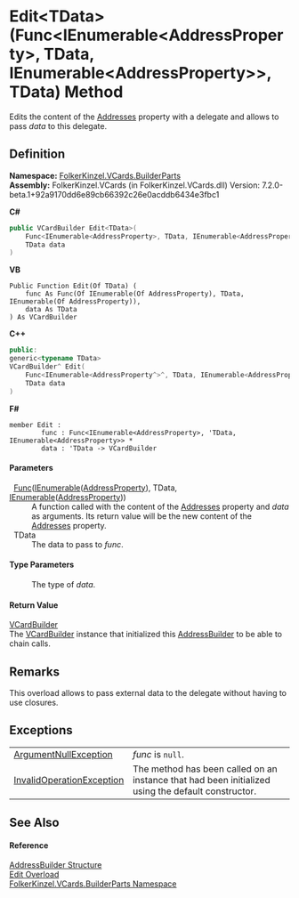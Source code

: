 # Edit&lt;TData&gt;(Func&lt;IEnumerable&lt;AddressProperty&gt;, TData, IEnumerable&lt;AddressProperty&gt;&gt;, TData) Method


Edits the content of the <a href="79d61751-9a88-5e64-d317-cb9a31956957.md">Addresses</a> property with a delegate and allows to pass *data* to this delegate.



## Definition
**Namespace:** <a href="30716183-7f69-ceb8-b5fe-4d9f23e7fd2b.md">FolkerKinzel.VCards.BuilderParts</a>  
**Assembly:** FolkerKinzel.VCards (in FolkerKinzel.VCards.dll) Version: 7.2.0-beta.1+92a9170dd6e89cb66392c26e0acddb6434e3fbc1

**C#**
``` C#
public VCardBuilder Edit<TData>(
	Func<IEnumerable<AddressProperty>, TData, IEnumerable<AddressProperty?>?> func,
	TData data
)

```
**VB**
``` VB
Public Function Edit(Of TData) ( 
	func As Func(Of IEnumerable(Of AddressProperty), TData, IEnumerable(Of AddressProperty)),
	data As TData
) As VCardBuilder
```
**C++**
``` C++
public:
generic<typename TData>
VCardBuilder^ Edit(
	Func<IEnumerable<AddressProperty^>^, TData, IEnumerable<AddressProperty^>^>^ func, 
	TData data
)
```
**F#**
``` F#
member Edit : 
        func : Func<IEnumerable<AddressProperty>, 'TData, IEnumerable<AddressProperty>> * 
        data : 'TData -> VCardBuilder 
```



#### Parameters
<dl><dt>  <a href="https://learn.microsoft.com/dotnet/api/system.func-3" target="_blank" rel="noopener noreferrer">Func</a>(<a href="https://learn.microsoft.com/dotnet/api/system.collections.generic.ienumerable-1" target="_blank" rel="noopener noreferrer">IEnumerable</a>(<a href="21f05ed3-62c5-eb4f-9b4e-f0d7dc2d0574.md">AddressProperty</a>), TData, <a href="https://learn.microsoft.com/dotnet/api/system.collections.generic.ienumerable-1" target="_blank" rel="noopener noreferrer">IEnumerable</a>(<a href="21f05ed3-62c5-eb4f-9b4e-f0d7dc2d0574.md">AddressProperty</a>))</dt><dd>A function called with the content of the <a href="79d61751-9a88-5e64-d317-cb9a31956957.md">Addresses</a> property and <em>data</em> as arguments. Its return value will be the new content of the <a href="79d61751-9a88-5e64-d317-cb9a31956957.md">Addresses</a> property.</dd><dt>  TData</dt><dd>The data to pass to <em>func</em>.</dd></dl>

#### Type Parameters
<dl><dt /><dd>The type of <em>data</em>.</dd></dl>

#### Return Value
<a href="4254b25b-c39b-3224-d22e-0072642cabb3.md">VCardBuilder</a>  
The <a href="4254b25b-c39b-3224-d22e-0072642cabb3.md">VCardBuilder</a> instance that initialized this <a href="e57e01d0-9d4b-8d5d-38d2-4f3e4ddd509f.md">AddressBuilder</a> to be able to chain calls.

## Remarks
This overload allows to pass external data to the delegate without having to use closures.

## Exceptions
<table>
<tr>
<td><a href="https://learn.microsoft.com/dotnet/api/system.argumentnullexception" target="_blank" rel="noopener noreferrer">ArgumentNullException</a></td>
<td><em>func</em> is <code>null</code>.</td></tr>
<tr>
<td><a href="https://learn.microsoft.com/dotnet/api/system.invalidoperationexception" target="_blank" rel="noopener noreferrer">InvalidOperationException</a></td>
<td>The method has been called on an instance that had been initialized using the default constructor.</td></tr>
</table>

## See Also


#### Reference
<a href="e57e01d0-9d4b-8d5d-38d2-4f3e4ddd509f.md">AddressBuilder Structure</a>  
<a href="c2358d91-9abb-066f-f50f-7ded9f3ffc37.md">Edit Overload</a>  
<a href="30716183-7f69-ceb8-b5fe-4d9f23e7fd2b.md">FolkerKinzel.VCards.BuilderParts Namespace</a>  
